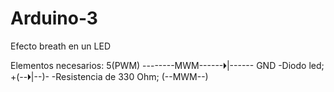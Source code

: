 # Arduino-3
Efecto breath en un LED

Elementos necesarios:                                 5(PWM) --------MWM------🞂|------ GND
-Diodo led; +(--🞂|--)-
-Resistencia de 330 Ohm;  (--MWM--)
           
